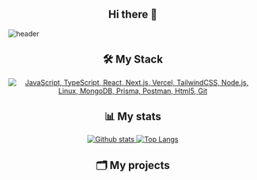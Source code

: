 <h2 align="center">Hi there 👋</h2>

![header](https://i.imgur.com/crBjV1P.png)

<h2 align="center">🛠️ My Stack</h2>
<p align="center">
  <a href="#">
    <img src="https://skillicons.dev/icons?i=js,ts,react,nextjs,vercel,tailwindcss,nodejs,linux,mongodb,prisma,postman,html,git" alt="JavaScript, TypeScript, React, Next.js, Vercel, TailwindCSS, Node.js, Linux, MongoDB, Prisma, Postman, Html5, Git" />
  </a>
</p>

<h2 align="center">📊 My stats</h2>
<p align="center">
  <a href="#">
    <img src="https://github-readme-stats.vercel.app/api?username=b1rd0w&show_icons=true&hide_rank=true&custom_title=Stats&count_private=true&hide=stars,issues&theme=transparent&border_color=0e1117" alt="Github stats" />
    <img src="https://github-readme-stats.vercel.app/api/top-langs/?username=b1rd0w&layout=compact&count_private=true&theme=transparent&border_color=0e1117" alt="Top Langs" />
  </a>
</p>

<h2 align="center">🗂️ My projects</h2>
